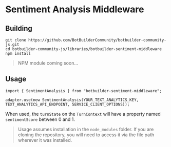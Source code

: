 # Sentiment Analysis Middleware

## Building

    git clone https://github.com/BotBuilderCommunity/botbuilder-community-js.git
    cd botbuilder-community-js/libraries/botbuilder-sentiment-middleware
    npm install

> NPM module coming soon...

## Usage

    import { SentimentAnalysis } from "botbuilder-sentiment-middleware";

    adapter.use(new SentimentAnalysis(YOUR_TEXT_ANALYTICS_KEY, TEXT_ANALYTICS_API_ENDPOINT, SERVICE_CLIENT_OPTIONS));

When used, the `turnState` on the `TurnContext` will have a property named `sentimentScore` between 0 and 1.

> Usage assumes installation in the `node_modules` folder. If you are cloning the repository, you will need to access it via the file path wherever it was installed.
